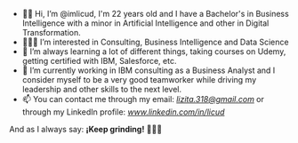- 👋🏻 Hi, I’m @imlicud, I'm 22 years old and I have a Bachelor's in Business Intelligence with a minor in Artificial Intelligence and other in Digital Transformation.
- 👩🏻‍💻 I’m interested in Consulting, Business Intelligence and Data Science
- 🌱 I’m always learning a lot of different things, taking courses on Udemy, getting certified with IBM, Salesforce, etc.
- 💞️ I’m currently working in IBM consulting as a Business Analyst and I consider myself to be a very good teamworker while driving my leadership and other skills to the next level.
- 📫 You can contact me through my email: *lizita.318@gmail.com* or through my LinkedIn profile: *www.linkedin.com/in/licud*

And as I always say: **¡Keep grinding!** 🤩🫵🏻 

<!---
imlicud/imlicud is a ✨ special ✨ repository because its `README.md` (this file) appears on my GitHub profile
so you all can learn more about me :D
--->
